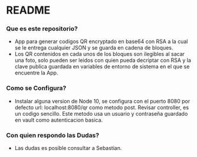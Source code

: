 # README #

### Que es este repositorio? ###
* App para generar codigos QR encryptado en base64 con RSA a la cual se le entrega cualquier JSON y se guarda en cadena de bloques. 
* Los QR contenidos en cada unos de los bloques son ilegibles al sacar una foto, solo pueden ser leidos con quien pueda decriptar con RSA y la clave publica guardada en variables de entorno de sistema en el que se encuentre la App.

### Como se Configura? ###

* Instalar alguna version de Node 10, se configura con el puerto 8080 por defecto url: localhost:8080/qr como metodo post. Revisar controller, es un codigo sencillo. Este metodo usa un usuario y contraseña guardado en vault como autenticacion basica.

### Con quien respondo las Dudas? ###

* Las dudas es posible consultar a Sebastian.
